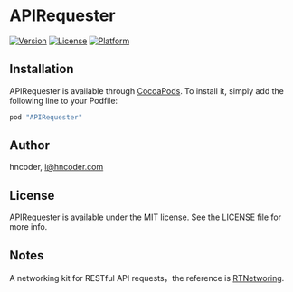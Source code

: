 # APIRequester

<!--[![CI Status](http://img.shields.io/travis/Michael Waterfall/APIRequester.svg?style=flat)](https://travis-ci.org/Michael Waterfall/APIRequester)-->
[![Version](https://img.shields.io/cocoapods/v/APIRequester.svg?style=flat)](http://cocoapods.org/pods/APIRequester)
[![License](https://img.shields.io/cocoapods/l/APIRequester.svg?style=flat)](http://cocoapods.org/pods/APIRequester)
[![Platform](https://img.shields.io/cocoapods/p/APIRequester.svg?style=flat)](http://cocoapods.org/pods/APIRequester)

## Installation

APIRequester is available through [CocoaPods](http://cocoapods.org). To install
it, simply add the following line to your Podfile:

```ruby
pod "APIRequester"
```

## Author

hncoder, i@hncoder.com


## License

APIRequester is available under the MIT license. See the LICENSE file for more info.


## Notes

A networking kit for RESTful API requests，the reference is [RTNetworing](https://github.com/casatwy/RTNetworking).
